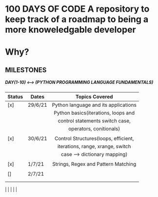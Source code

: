 # 100 DAYS OF CODE A repository to keep track of a roadmap to being a more knoweledgable developer

# Why?

## MILESTONES

##### DAY(1-10) <--> (PYTHON PROGRAMMING LANGUAGE FUNDAMENTALS)

| Status | Dates   |            Topics Covered            |
| ------ | ------- | :----------------------------------: |
| [x]    | 29/6/21 | Python language and its applications |
|        |         | Python basics(iterations, loops and  |
|        |         |   control statements switch case,    |
|        |         |       operators, conitionals)        |
|        |         |                                      |
| [x]    | 30/6/21 | Control Structures(loops, efficient, |
|        |         |  iterations, range, xrange, switch   |
|        |         |  case --> dictionary mapping)        |
|        |         |                                      |
| [x]    | 1/7/21  | Strings, Regex and Pattern Matching  |
|        |         |                                      |
| []     | 2/7/21  |                                      |
|        |         |                                      |
|        |         |                                      |        
|
|
|
|
|

